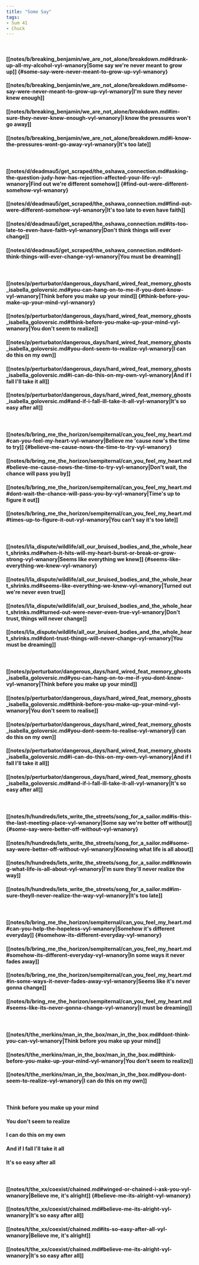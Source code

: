 ```yaml
---
title: "Some Say"
tags:
- Sum 41
- Chuck
---
```

&nbsp;
#### [[notes/b/breaking_benjamin/we_are_not_alone/breakdown.md#drank-up-all-my-alcohol-vyl-wnanory|Some say we're never meant to grow up]] {#some-say-were-never-meant-to-grow-up-vyl-wnanory}
#### [[notes/b/breaking_benjamin/we_are_not_alone/breakdown.md#some-say-were-never-meant-to-grow-up-vyl-wnanory|I'm sure they never knew enough]]
#### [[notes/b/breaking_benjamin/we_are_not_alone/breakdown.md#im-sure-they-never-knew-enough-vyl-wnanory|I know the pressures won't go away]]
#### [[notes/b/breaking_benjamin/we_are_not_alone/breakdown.md#i-know-the-pressures-wont-go-away-vyl-wnanory|It's too late]]
&nbsp;
#### [[notes/d/deadmau5/get_scraped/the_oshawa_connection.md#asking-the-question-judy-how-has-rejection-affected-your-life-vyl-wnanory|Find out we're different somehow]] {#find-out-were-different-somehow-vyl-wnanory}
#### [[notes/d/deadmau5/get_scraped/the_oshawa_connection.md#find-out-were-different-somehow-vyl-wnanory|It's too late to even have faith]]
#### [[notes/d/deadmau5/get_scraped/the_oshawa_connection.md#its-too-late-to-even-have-faith-vyl-wnanory|Don't think things will ever change]]
#### [[notes/d/deadmau5/get_scraped/the_oshawa_connection.md#dont-think-things-will-ever-change-vyl-wnanory|You must be dreaming]]
&nbsp;
#### [[notes/p/perturbator/dangerous_days/hard_wired_feat_memory_ghosts_isabella_goloversic.md#you-can-hang-on-to-me-if-you-dont-know-vyl-wnanory|Think before you make up your mind]] {#think-before-you-make-up-your-mind-vyl-wnanory}
#### [[notes/p/perturbator/dangerous_days/hard_wired_feat_memory_ghosts_isabella_goloversic.md#think-before-you-make-up-your-mind-vyl-wnanory|You don't seem to realize]]
#### [[notes/p/perturbator/dangerous_days/hard_wired_feat_memory_ghosts_isabella_goloversic.md#you-dont-seem-to-realize-vyl-wnanory|I can do this on my own]]
#### [[notes/p/perturbator/dangerous_days/hard_wired_feat_memory_ghosts_isabella_goloversic.md#i-can-do-this-on-my-own-vyl-wnanory|And if I fall I'll take it all]]
#### [[notes/p/perturbator/dangerous_days/hard_wired_feat_memory_ghosts_isabella_goloversic.md#and-if-i-fall-ill-take-it-all-vyl-wnanory|It's so easy after all]]
&nbsp;
#### [[notes/b/bring_me_the_horizon/sempiternal/can_you_feel_my_heart.md#can-you-feel-my-heart-vyl-wnanory|Believe me 'cause now's the time to try]] {#believe-me-cause-nows-the-time-to-try-vyl-wnanory}
#### [[notes/b/bring_me_the_horizon/sempiternal/can_you_feel_my_heart.md#believe-me-cause-nows-the-time-to-try-vyl-wnanory|Don't wait, the chance will pass you by]]
#### [[notes/b/bring_me_the_horizon/sempiternal/can_you_feel_my_heart.md#dont-wait-the-chance-will-pass-you-by-vyl-wnanory|Time's up to figure it out]]
#### [[notes/b/bring_me_the_horizon/sempiternal/can_you_feel_my_heart.md#times-up-to-figure-it-out-vyl-wnanory|You can't say it's too late]]
&nbsp;
#### [[notes/l/la_dispute/wildlife/all_our_bruised_bodies_and_the_whole_heart_shrinks.md#when-it-hits-will-my-heart-burst-or-break-or-grow-strong-vyl-wnanory|Seems like everything we knew]] {#seems-like-everything-we-knew-vyl-wnanory}
#### [[notes/l/la_dispute/wildlife/all_our_bruised_bodies_and_the_whole_heart_shrinks.md#seems-like-everything-we-knew-vyl-wnanory|Turned out we're never even true]]
#### [[notes/l/la_dispute/wildlife/all_our_bruised_bodies_and_the_whole_heart_shrinks.md#turned-out-were-never-even-true-vyl-wnanory|Don't trust, things will never change]]
#### [[notes/l/la_dispute/wildlife/all_our_bruised_bodies_and_the_whole_heart_shrinks.md#dont-trust-things-will-never-change-vyl-wnanory|You must be dreaming]]
&nbsp;
#### [[notes/p/perturbator/dangerous_days/hard_wired_feat_memory_ghosts_isabella_goloversic.md#you-can-hang-on-to-me-if-you-dont-know-vyl-wnanory|Think before you make up your mind]]
#### [[notes/p/perturbator/dangerous_days/hard_wired_feat_memory_ghosts_isabella_goloversic.md#think-before-you-make-up-your-mind-vyl-wnanory|You don't seem to realise]]
#### [[notes/p/perturbator/dangerous_days/hard_wired_feat_memory_ghosts_isabella_goloversic.md#you-dont-seem-to-realise-vyl-wnanory|I can do this on my own]]
#### [[notes/p/perturbator/dangerous_days/hard_wired_feat_memory_ghosts_isabella_goloversic.md#i-can-do-this-on-my-own-vyl-wnanory|And if I fall I'll take it all]]
#### [[notes/p/perturbator/dangerous_days/hard_wired_feat_memory_ghosts_isabella_goloversic.md#and-if-i-fall-ill-take-it-all-vyl-wnanory|It's so easy after all]]
&nbsp;
#### [[notes/h/hundreds/lets_write_the_streets/song_for_a_sailor.md#is-this-the-last-meeting-place-vyl-wnanory|Some say we're better off without]] {#some-say-were-better-off-without-vyl-wnanory}
#### [[notes/h/hundreds/lets_write_the_streets/song_for_a_sailor.md#some-say-were-better-off-without-vyl-wnanory|Knowing what life is all about]]
#### [[notes/h/hundreds/lets_write_the_streets/song_for_a_sailor.md#knowing-what-life-is-all-about-vyl-wnanory|I'm sure they'll never realize the way]]
#### [[notes/h/hundreds/lets_write_the_streets/song_for_a_sailor.md#im-sure-theyll-never-realize-the-way-vyl-wnanory|It's too late]]
&nbsp;
#### [[notes/b/bring_me_the_horizon/sempiternal/can_you_feel_my_heart.md#can-you-help-the-hopeless-vyl-wnanory|Somehow it's different everyday]] {#somehow-its-different-everyday-vyl-wnanory}
#### [[notes/b/bring_me_the_horizon/sempiternal/can_you_feel_my_heart.md#somehow-its-different-everyday-vyl-wnanory|In some ways it never fades away]]
#### [[notes/b/bring_me_the_horizon/sempiternal/can_you_feel_my_heart.md#in-some-ways-it-never-fades-away-vyl-wnanory|Seems like it's never gonna change]]
#### [[notes/b/bring_me_the_horizon/sempiternal/can_you_feel_my_heart.md#seems-like-its-never-gonna-change-vyl-wnanory|I must be dreaming]]
&nbsp;
#### [[notes/t/the_merkins/man_in_the_box/man_in_the_box.md#dont-think-you-can-vyl-wnanory|Think before you make up your mind]]
#### [[notes/t/the_merkins/man_in_the_box/man_in_the_box.md#think-before-you-make-up-your-mind-vyl-wnanory|You don't seem to realize]]
#### [[notes/t/the_merkins/man_in_the_box/man_in_the_box.md#you-dont-seem-to-realize-vyl-wnanory|I can do this on my own]]
&nbsp;
#### Think before you make up your mind
#### You don't seem to realize
#### I can do this on my own
#### And if I fall I'll take it all
#### It's so easy after all
&nbsp;
#### [[notes/t/the_xx/coexist/chained.md#winged-or-chained-i-ask-you-vyl-wnanory|Believe me, it's alright]] {#believe-me-its-alright-vyl-wnanory}
#### [[notes/t/the_xx/coexist/chained.md#believe-me-its-alright-vyl-wnanory|It's so easy after all]]
#### [[notes/t/the_xx/coexist/chained.md#its-so-easy-after-all-vyl-wnanory|Believe me, it's alright]]
#### [[notes/t/the_xx/coexist/chained.md#believe-me-its-alright-vyl-wnanory|It's so easy after all]]
